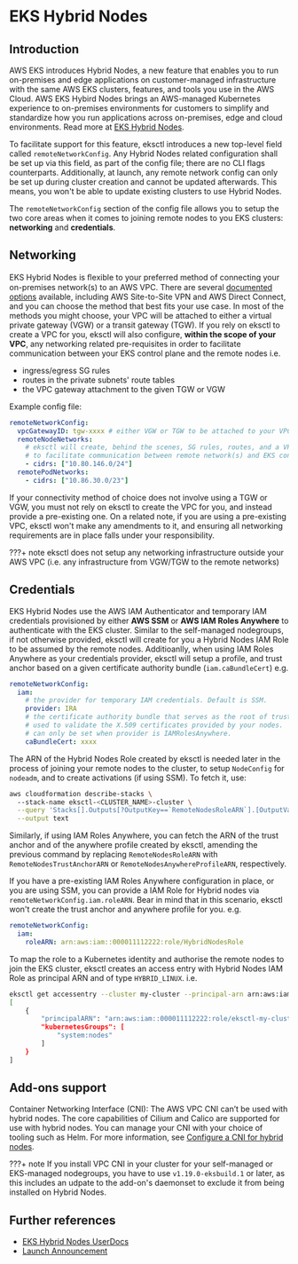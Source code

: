 # EKS Hybrid Nodes

## Introduction

AWS EKS introduces Hybrid Nodes, a new feature that enables you to run on-premises and edge applications on customer-managed infrastructure with the same AWS EKS clusters, features, and tools you use in the AWS Cloud. AWS EKS Hybird Nodes brings an AWS-managed Kubernetes experience to on-premises environments for customers to simplify and standardize how you run applications across on-premises, edge and cloud environments. Read more at [EKS Hybrid Nodes][eks-hybrid-nodes].

To facilitate support for this feature, eksctl introduces a new top-level field called `remoteNetworkConfig`. Any Hybrid Nodes related configuration shall be set up via this field, as part of the config file; there are no CLI flags counterparts. Additionally, at launch, any remote network config can only be set up during cluster creation and cannot be updated afterwards. This means, you won't be able to update existing clusters to use Hybrid Nodes. 

The `remoteNetworkConfig` section of the config file allows you to setup the two core areas when it comes to joining remote nodes to you EKS clusters: **networking** and **credentials**.  

## Networking

EKS Hybrid Nodes is ﬂexible to your preferred method of connecting your on-premises network(s) to an AWS VPC. There are several [documented options](https://docs.aws.amazon.com/whitepapers/latest/aws-vpc-connectivity-options/network-to-amazon-vpc-connectivity-options.html) available, including AWS Site-to-Site VPN and AWS Direct Connect, and you can choose the method that best fits your use case. In most of the methods you might choose, your VPC will be attached to either a virtual private gateway (VGW) or a transit gateway (TGW). If you rely on eksctl to create a VPC for you, eksctl will also configure, **within the scope of your VPC**, any networking related pre-requisites in order to facilitate communication between your EKS control plane and the remote nodes i.e.

- ingress/egress SG rules
- routes in the private subnets' route tables
- the VPC gateway attachment to the given TGW or VGW

Example config file:
 
```yaml
remoteNetworkConfig:
  vpcGatewayID: tgw-xxxx # either VGW or TGW to be attached to your VPC
  remoteNodeNetworks:
    # eksctl will create, behind the scenes, SG rules, routes, and a VPC gateway attachment,
    # to facilitate communication between remote network(s) and EKS control plane, via the attached gateway
    - cidrs: ["10.80.146.0/24"]
  remotePodNetworks:
    - cidrs: ["10.86.30.0/23"]
```

If your connectivity method of choice does not involve using a TGW or VGW, you must not rely on eksctl to create the VPC for you, and instead provide a pre-existing one. On a related note, if you are using a pre-existing VPC, eksctl won't make any amendments to it, and ensuring all networking requirements are in place falls under your responsibility.

???+ note
    eksctl does not setup any networking infrastructure outside your AWS VPC (i.e. any infrastructure from VGW/TGW to the remote networks)

## Credentials

EKS Hybrid Nodes use the AWS IAM Authenticator and temporary IAM credentials provisioned by either **AWS SSM** or **AWS IAM Roles Anywhere**
to authenticate with the EKS cluster. Similar to the self-managed nodegroups, if not otherwise provided, eksctl will create for you a Hybrid Nodes IAM Role to be assumed by the remote nodes. Additioanlly, when using IAM Roles Anywhere as your credentials provider, eksctl will setup a profile, and trust anchor based on a given certificate authority bundle (`iam.caBundleCert`) e.g.

```yaml
remoteNetworkConfig:
  iam:
    # the provider for temporary IAM credentials. Default is SSM.
    provider: IRA
    # the certificate authority bundle that serves as the root of trust,
    # used to validate the X.509 certificates provided by your nodes.
    # can only be set when provider is IAMRolesAnywhere.
    caBundleCert: xxxx
```

The ARN of the Hybrid Nodes Role created by eksctl is needed later in the process of joining your remote nodes to the cluster, to setup `NodeConfig` for `nodeadm`, and to create activations (if using SSM). To fetch it, use:

```bash
aws cloudformation describe-stacks \        
  --stack-name eksctl-<CLUSTER_NAME>-cluster \
  --query 'Stacks[].Outputs[?OutputKey==`RemoteNodesRoleARN`].[OutputValue]' \
  --output text
```

Similarly, if using IAM Roles Anywhere, you can fetch the ARN of the trust anchor and of the anywhere profile created by eksctl, amending the previous command by replacing `RemoteNodesRoleARN` with `RemoteNodesTrustAnchorARN` or `RemoteNodesAnywhereProfileARN`, respectively.

If you have a pre-existing IAM Roles Anywhere configuration in place, or you are using SSM, you can provide a IAM Role for Hybrid nodes via `remoteNetworkConfig.iam.roleARN`. Bear in mind that in this scenario, eksctl won't create the trust anchor and anywhere profile for you. e.g. 

```yaml
remoteNetworkConfig:
  iam:
    roleARN: arn:aws:iam::000011112222:role/HybridNodesRole
```

To map the role to a Kubernetes identity and authorise the remote nodes to join the EKS cluster, eksctl creates an access entry with Hybrid Nodes IAM Role as principal ARN and of type `HYBRID_LINUX`. i.e.

```bash
eksctl get accessentry --cluster my-cluster --principal-arn arn:aws:iam::000011112222:role/eksctl-my-cluster-clust-HybridNodesSSMRole-XiIAg0d29PkO --output json
[
    {
        "principalARN": "arn:aws:iam::000011112222:role/eksctl-my-cluster-clust-HybridNodesSSMRole-XiIAg0d29PkO",
        "kubernetesGroups": [
            "system:nodes"
        ]
    }
]
```

## Add-ons support

Container Networking Interface (CNI): The AWS VPC CNI can’t be used with hybrid nodes. The core capabilities of Cilium and Calico are supported for use with hybrid nodes. You can manage your CNI with your choice of tooling such as Helm. For more information, see [Configure a CNI for hybrid nodes](https://docs.aws.amazon.com/eks/latest/userguide/hybrid-nodes-cni.html).

???+ note
    If you install VPC CNI in your cluster for your self-managed or EKS-managed nodegroups, you have to use `v1.19.0-eksbuild.1` or later, as this includes an udpate to the add-on's daemonset to exclude it from being installed on Hybrid Nodes.

## Further references

- [EKS Hybrid Nodes UserDocs][eks-hybrid-nodes]
- [Launch Announcement][launch-announcement]

[eks-hybrid-nodes]: https://docs.aws.amazon.com/eks/latest/userguide/hybrid-nodes-overview.html
[launch-announcement]: https://aws.amazon.com/about-aws/whats-new/2024/12/amazon-eks-hybrid-nodes
